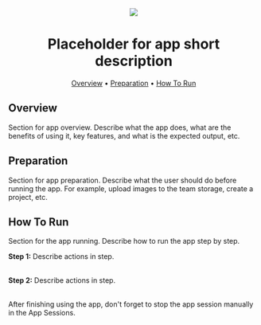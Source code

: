 <!-- _This section is about how to use the repo template,
FIXME: it should be removed from README.md after the app is ready to be released._<br>

### How to use the repo template

1. Clone the repo locally.
2. Use the `create_venv.sh` script to create a virtual environment and install all required packages.
3. Fill required fields in the `local.env` file (your IDs: team, workspace, etc.).
4. Code in `src/*.py` files are ready-to-use examples of how to use Supervisely Python SDK.
You can use them as a reference or replace with your own code.
7. After implementing all required code and UI, fill in `config.json` file. If needed edit `dev_requirements.txt` file.
8. The repo is ready now.

--- -->

<div align="center" markdown>

<img src="poster placeholder"/>

# Placeholder for app short description

<p align="center">
  <a href="#Overview">Overview</a> •
  <a href="#Preparation">Preparation</a> •
  <a href="#How-To-Run">How To Run</a>
</p>

<!-- FIXME: Change the app slug in the links below (for badges and links)
[![](https://img.shields.io/badge/supervisely-ecosystem-brightgreen)](https://ecosystem.supervise.ly/apps/supervisely-ecosystem/PLACEHOLDER-FOR-APP-PATH)
[![](https://img.shields.io/badge/slack-chat-green.svg?logo=slack)](https://supervise.ly/slack)
![GitHub release (latest SemVer)](https://img.shields.io/github/v/release/supervisely-ecosystem/PLACEHOLDER-FOR-APP-PATH)
[![views](https://app.supervise.ly/img/badges/views/supervisely-ecosystem/PLACEHOLDER-FOR-APP-PATH.png)](https://supervise.ly)
[![runs](https://app.supervise.ly/img/badges/runs/supervisely-ecosystem/PLACEHOLDER-FOR-APP-PATH.png)](https://supervise.ly) -->

</div>

## Overview

Section for app overview. Describe what the app does, what are the benefits of using it, key features, and what is the expected output, etc.

## Preparation

Section for app preparation. Describe what the user should do before running the app. For example, upload images to the team storage, create a project, etc.

## How To Run

Section for the app running. Describe how to run the app step by step.

**Step 1:** Describe actions in step.<br><br>

**Step 2:** Describe actions in step.<br><br>

<!-- use pictures or gifs to make it clear
<img src="placeholder for screenshot"/><br><br> -->

After finishing using the app, don't forget to stop the app session manually in the App Sessions.
